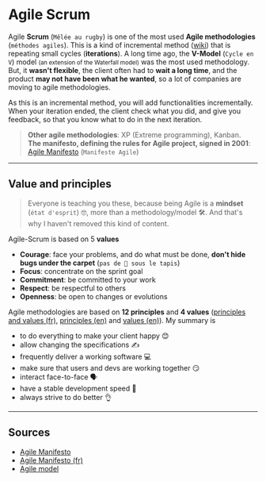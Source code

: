 # Agile Scrum

Agile **Scrum** (`Mêlée au rugby`) is one of the most used **Agile methodologies** (`méthodes agiles`). This is a kind of incremental method ([wiki](https://en.wikipedia.org/wiki/Incremental_build_model)) that is repeating small cycles (**iterations**). A long time ago, the **V-Model** (`Cycle en V`) model <small>(an extension of the Waterfall model)</small> was the most used methodology. But, it **wasn't flexible**, the client often had to **wait a long time**, and the product **may not have been what he wanted**, so a lot of companies are moving to agile methodologies.

As this is an incremental method, you will add functionalities incrementally. When your iteration ended, the client check what you did, and give you feedback, so that you know what to do in the next iteration.

> **Other agile methodologies**: XP (Extreme programming), Kanban. <br>
> **The manifesto, defining the rules for Agile project, signed in 2001**: [Agile Manifesto](https://agilemanifesto.org/) (`Manifeste Agile`)

<hr class="sl">

## Value and principles

> Everyone is teaching you these, because being Agile is a **mindset** (`état d'esprit`) 🤓, more than a methodology/model 🛠. And that's why I haven't removed this kind of content.

Agile-Scrum is based on 5 **values**

* **Courage**: face your problems, and do what must be done, **don't hide bugs under the carpet** (`pas de 🐛 sous le tapis`)
* **Focus**: concentrate on the sprint goal
* **Commitment**: be committed to your work
* **Respect**: be respectful to others
* **Openness**: be open to changes or evolutions

Agile methodologies are based on **12 principles** and **4 values** ([principles and values (fr)](https://manifesteagile.fr/index.html), [principles (en)](https://agilemanifesto.org/principles.html) and [values (en)](https://agilemanifesto.org/)). My summary is

* to do everything to make your client happy 😊
* allow changing the specifications  ✍️
* frequently deliver a working software 💻
* make sure that users and devs are working together 😏
* interact face-to-face 🗣️
* have a stable development speed 🧐
* always strive to do better 👌

<hr class="sr">

## Sources

* [Agile Manifesto](https://agilemanifesto.org/)
* [Agile Manifesto (fr)](https://manifesteagile.fr/index.html)
* [Agile model](http://tryqa.com/what-is-agile-model-advantages-disadvantages-and-when-to-use-it/)